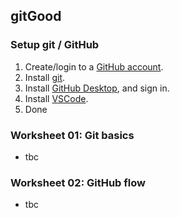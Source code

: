 ## gitGood
### Setup git / GitHub
1. Create/login to a [GitHub account][1].
2. Install [git][2].
3. Install [GitHub Desktop][3], and sign in.
4. Install [VSCode][4].
5. Done

[1]: https://github.com/
[2]: https://git-scm.com/downloads
[3]: https://github.com/apps/desktop
[4]: https://code.visualstudio.com/

### Worksheet 01: Git basics
- tbc

### Worksheet 02: GitHub flow
- tbc
